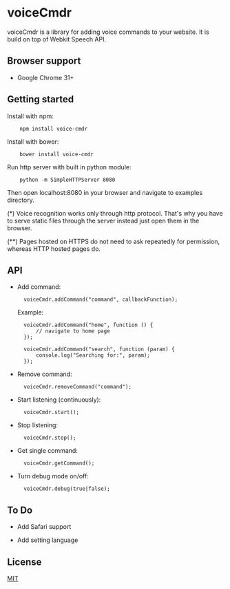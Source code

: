 # voiceCmdr
voiceCmdr is a library for adding voice commands to your website. It is build on top of Webkit Speech API.

## Browser support

* Google Chrome 31+

## Getting started

Install with npm:

		npm install voice-cmdr

Install with bower:

		bower install voice-cmdr

Run http server with built in python module:

		python -m SimpleHTTPServer 8080

Then open localhost:8080 in your browser and navigate to examples directory.

(*) Voice recognition works only through http protocol. That's why you have to serve static files through the server instead just open them in the browser.

(**) Pages hosted on HTTPS do not need to ask repeatedly for permission, whereas HTTP hosted pages do.

## API

* Add command:

		voiceCmdr.addCommand("command", callbackFunction);

	Example:

		voiceCmdr.addCommand("home", function () {
			// navigate to home page
		});
		
		voiceCmdr.addCommand("search", function (param) {
			console.log("Searching for:", param);
		});	

* Remove command:

		voiceCmdr.removeCommand("command");

* Start listening (continuously):

		voiceCmdr.start();

* Stop listening:

		voiceCmdr.stop();

* Get single command:

		voiceCmdr.getCommand();

* Turn debug mode on/off:

		voiceCmdr.debug(true|false);

## To Do

* Add Safari support

* Add setting language
	
## License
[MIT](http://www.opensource.org/licenses/mit-license.php)
